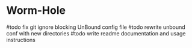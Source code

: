 # Worm-Hole
#todo fix git ignore blocking UnBound config file
#todo rewrite unbound conf with new directories
#todo write readme documentation and usage instructions
